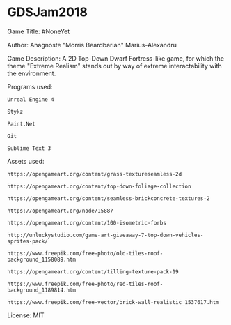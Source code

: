 # GDSJam2018


Game Title: #NoneYet


Author: Anagnoste "Morris Beardbarian" Marius-Alexandru


Game Description: A 2D Top-Down Dwarf Fortress-like game, for which the theme "Extreme Realism" stands out by way of extreme interactability with the environment.


Programs used: 

	Unreal Engine 4
	
	Stykz
	
	Paint.Net
	
	Git
	
	Sublime Text 3
	

Assets used:

	https://opengameart.org/content/grass-textureseamless-2d
	
	https://opengameart.org/content/top-down-foliage-collection
	
	https://opengameart.org/content/seamless-brickconcrete-textures-2
	
	https://opengameart.org/node/15887
	
	https://opengameart.org/content/100-isometric-forbs
	
	http://unluckystudio.com/game-art-giveaway-7-top-down-vehicles-sprites-pack/
	
	https://www.freepik.com/free-photo/old-tiles-roof-background_1158089.htm
	
	https://opengameart.org/content/tilling-texture-pack-19
	
	https://www.freepik.com/free-photo/red-tiles-roof-background_1189814.htm
	
	https://www.freepik.com/free-vector/brick-wall-realistic_1537617.htm


License: MIT
